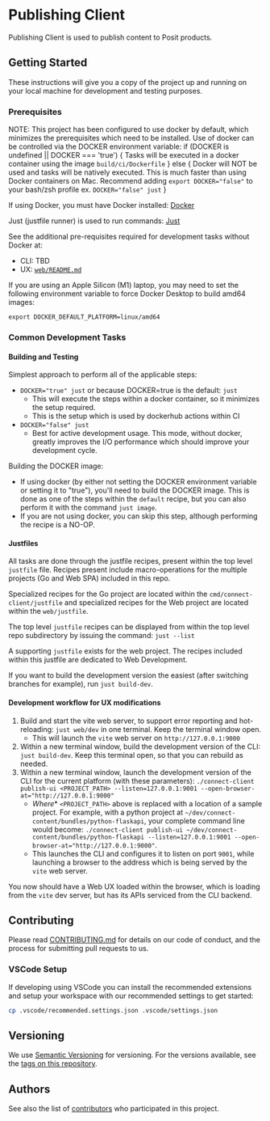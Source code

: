 # Publishing Client

Publishing Client is used to publish content to Posit products.

## Getting Started

These instructions will give you a copy of the project up and running on
your local machine for development and testing purposes.

### Prerequisites

NOTE: This project has been configured to use docker by default, which minimizes
the prerequisites which need to be installed. Use of docker can be controlled
via the DOCKER environment variable:
if (DOCKER is undefined || DOCKER === 'true') {
    Tasks will be executed in a docker container using the image `build/ci/Dockerfile`
} else {
    Docker will NOT be used and tasks will be natively executed.
    This is much faster than using Docker containers on Mac.
    Recommend adding `export DOCKER="false"` to your bash/zsh profile
    ex. `DOCKER="false" just`
}

If using Docker, you must have Docker installed: [Docker](https://www.docker.com)

Just (justfile runner) is used to run commands: [Just](https://just.systems)

See the additional pre-requisites required for development tasks without Docker at:
- CLI: TBD
- UX: [`web/README.md`](./web/README.md)

If you are using an Apple Silicon (M1) laptop, you may need to set the following environment variable to force Docker Desktop to build amd64 images:

```shell
export DOCKER_DEFAULT_PLATFORM=linux/amd64
```

### Common Development Tasks

#### Building and Testing

Simplest approach to perform all of the applicable steps:
- `DOCKER="true" just` or because DOCKER=true is the default: `just`
    - This will execute the steps within a docker container, so it minimizes the setup required.
    - This is the setup which is used by dockerhub actions within CI
- `DOCKER="false" just`
    - Best for active development usage. This mode, without docker, greatly improves the I/O performance which should
      improve your development cycle.

Building the DOCKER image:
- If using docker (by either not setting the DOCKER environment variable or setting it to "true"), you'll need
  to build the DOCKER image. This is done as one of the steps within the `default` recipe, but you can also
  perform it with the command `just image`.
- If you are not using docker, you can skip this step, although performing the recipe is a NO-OP.

#### Justfiles

All tasks are done through the justfile recipes, present within the top level `justfile` file. Recipes present include macro-operations
for the multiple projects (Go and Web SPA) included in this repo.

Specialized recipes for the Go project are located within the `cmd/connect-client/justfile` and
specialized recipes for the Web project are located within the `web/justfile`.

The top level `justfile` recipes can be displayed from within the top level repo subdirectory by issuing the command: `just --list`

A supporting `justfile` exists for the web project. The recipes included within this justfile are dedicated to Web Development.

If you want to build the development version the easiest (after switching branches for example), run `just build-dev`.

#### Development workflow for UX modifications

1. Build and start the vite web server, to support error reporting and hot-reloading: `just web/dev` in one terminal. Keep the terminal window open.
    - This will launch the `vite` web server on `http://127.0.0.1:9000`
2. Within a new terminal window, build the development version of the CLI: `just build-dev`. Keep this terminal open, so that you can rebuild as needed.
3. Within a new terminal window, launch the development version of the CLI for the current platform (with these parameters): `./connect-client publish-ui <PROJECT_PATH> --listen=127.0.0.1:9001 --open-browser-at="http://127.0.0.1:9000"`
    - *Where** `<PROJECT_PATH>` above is replaced with a location of a sample project. For example, with a python project at `~/dev/connect-content/bundles/python-flaskapi`, your complete command line would become: `./connect-client publish-ui ~/dev/connect-content/bundles/python-flaskapi --listen=127.0.0.1:9001 --open-browser-at="http://127.0.0.1:9000"`.
    - This launches the CLI and configures it to listen on port `9001`, while launching a browser to the address which is being served by the `vite` web server.

You now should have a Web UX loaded within the browser, which is loading from the `vite` dev server, but has its APIs serviced from the CLI backend.

## Contributing

Please read [CONTRIBUTING.md](CONTRIBUTING.md) for details on our code
of conduct, and the process for submitting pull requests to us.

### VSCode Setup

If developing using VSCode you can install the recommended extensions and setup
your workspace with our recommended settings to get started:

```bash
cp .vscode/recommended.settings.json .vscode/settings.json
```

## Versioning

We use [Semantic Versioning](http://semver.org/) for versioning. For the versions
available, see the [tags on this repository](https://github.com/rstudio/publishing-client/tags).

## Authors

See also the list of [contributors](https://github.com/rstudio/publishing-client/contributors)
who participated in this project.
